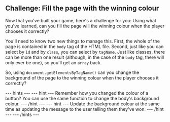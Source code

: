 ## Challenge: Fill the page with the winning colour

Now that you've built your game, here's a challenge for you: Using what you've learned, can you fill the page will the winning colour when the player chooses it correctly? 

You'll need to know two new things to manage this. First, the whole of the page is contained in the `body` tag of the HTML file. Second, just like you can select by `id` and by `class`, you can select by `tagName`. Just like classes, there can be more than one result (although, in the case of the `body` tag, there will only ever be one), so you'll get an `array` back.

So, using `document.getElementsByTagName()` can you change the background of the page to the winning colour when the player chooses it correctly?

--- hints ---
--- hint ---
Remember how you changed the colour of a button? You can use the same function to change the body's background colour.
--- /hint ---
--- hint ---
Update the background colour at the same time as updating the message to the user telling them they've won.
--- /hint ---
--- /hints ---